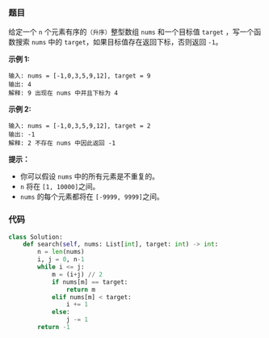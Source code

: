 ### 题目

给定一个 `n` 个元素有序的`（升序）`整型数组 `nums` 和一个目标值 `target`  ，写一个函数搜索 `nums` 中的 `target`，如果目标值存在返回下标，否则返回 `-1`。


**示例 1:**

```
输入: nums = [-1,0,3,5,9,12], target = 9
输出: 4
解释: 9 出现在 nums 中并且下标为 4
```

**示例 2:**

```
输入: nums = [-1,0,3,5,9,12], target = 2
输出: -1
解释: 2 不存在 nums 中因此返回 -1
``` 

**提示：**

- 你可以假设 `nums` 中的所有元素是不重复的。
- `n` 将在 `[1, 10000]`之间。
- `nums` 的每个元素都将在 `[-9999, 9999]`之间。

### 代码

```python
class Solution:
    def search(self, nums: List[int], target: int) -> int:
        n = len(nums)
        i, j = 0, n-1
        while i <= j:
            m = (i+j) // 2
            if nums[m] == target:
                return m
            elif nums[m] < target:
                i += 1
            else:
                j -= 1
        return -1

```